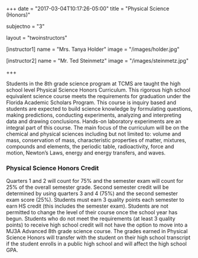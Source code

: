 +++
date = "2017-03-04T10:17:26-05:00"
title = "Physical Science (Honors)"

subjectno = "3"

layout = "twoinstructors"

[instructor1]
name = "Mrs. Tanya Holder"
image = "/images/holder.jpg"

[instructor2]
name = "Mr. Ted Steinmetz"
image = "/images/steinmetz.jpg"

+++

Students in the 8th grade science program at TCMS are taught the high school level Physical Science Honors Curriculum. This rigorous high school equivalent science course meets the requirements for graduation under the Florida Academic Scholars Program. This course is inquiry based and students are expected to build science knowledge by formulating questions, making predictions, conducting experiments, analyzing and interpreting data and drawing conclusions. Hands-on laboratory experiments are an integral part of this course. The main focus of the curriculum will be on the chemical and physical sciences including but not limited to: volume and mass, conservation of mass, characteristic properties of matter, mixtures, compounds and elements, the periodic table, radioactivity, force and motion, Newton’s Laws, energy and energy transfers, and waves.

### Physical Science Honors Credit

Quarters 1 and 2 will count for 75% and the semester exam will count for 25% of the overall semester grade. Second semester credit will be determined by using quarters 3 and 4 (75%) and the second semester exam score (25%). Students must earn 3 quality points each semester to earn HS credit (this includes the semester exam). Students are not permitted to change the level of their course once the school year has begun. Students who do not meet the requirements (at least 3 quality points) to receive high school credit will not have the option to move into a MJ3A Advanced 8th grade science course. The grades earned in Physical Science Honors will transfer with the student on their high school transcript if the student enrolls in a public high school and will affect the high school GPA.
